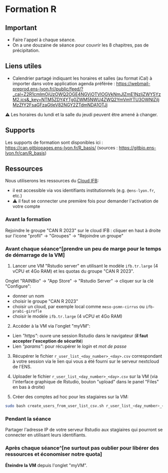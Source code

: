 # Formation R

## Important

- Faire l'appel à chaque séance.
- On a une douzaine de séance pour couvrir les 8 chapitres, pas de précipitation.

## Liens utiles

- Calendrier partagé indiquant les horaires et salles (au format iCal) à importer dans votre application agenda préférée : https://webmail-preprod.ens-lyon.fr//public/feed/?_cal=Z2R1cmlmOjUzOWQ2OGE4NGVjOTVlOGVkNmJlZmE1NzljZWY5YzM2.ics&_key=NTM5ZDY4YTg0ZWM5NWU4ZWQ2YmVmYTU3OWNlZjljMzZfY2FsaGFzaGtleV82NGY2ZTdmNDA1OTJj

⚠ Les horaires du lundi et la salle du jeudi peuvent être amené à changer.

## Supports

Les supports de formation sont disponibles ici : https://can.gitbiopages.ens-lyon.fr/R_basis/ (sources : https://gitbio.ens-lyon.fr/can/R_basis)

## Ressources

Nous utiliserons les ressources du [Cloud IFB](https://biosphere.france-bioinformatique.fr/):

- il est accessible via vos identifiants institutionnels (e.g. `@ens-lyon.fr`, etc.)
- ⚠ il faut se connecter une première fois pour demander l'activation de votre compte


### Avant la formation

Rejoindre le groupe "CAN R 2023" sur le cloud IFB : cliquer en haut à droite sur l'icone "profil" → "Groupes" → "Rejoindre un groupe"

### Avant chaque séance^[prendre un peu de marge pour le temps de démarrage de la VM]

1. Lancer une VM "Rstudio server" en utilisant le modèle `ifb.tr.large` (4 vCPU et 4Go RAM) et les quotas du groupe "CAN R 2023".

Onglet "RAINBio" → "App Store" → "Rstudio Server" → cliquer sur la clé "Configure":
  + donner un nom
  + choisir le groupe "CAN R 2023"
  + choisir un cloud, par exemple local comme `meso-psmn-cirrus` ou `ifb-prabi-girofle`
  + choisir le modèle `ifb.tr.large` (4 vCPU et 4Go RAM)

2. Accéder à la VM via l'onglet "myVM":
  + Lien *"https"*: ouvre une session Rstudio dans le navigateur (**il faut accepter l'exception de sécurité**)
  + Lien *"params"*: pour récupérer le *login* et *mot de passe*

3. Récupérer le fichier `r_user_list_<day_number>_<day>.csv` correspondant à votre session via le lien qui vous a été fourni sur le serveur nextcloud de l'ENS.

4. Uploader le fichier `r_user_list_<day_number>_<day>.csv` sur la VM (via l'interface graphique de Rstudio, bouton "upload" dans le panel "Files" en bas à droite)

4. Créer des comptes ad hoc pour les stagiaires sur la VM:
```bash
sudo bash create_users_from_user_list_csv.sh r_user_list_<day_number>_<day>.csv
```

### Pendant la séance

Partager l'adresse IP de votre serveur Rstudio aux stagiaires qui pourront se connecter en utilisant leurs identifiants.

### Après chaque séance^[ne surtout pas oublier pour libérer des ressources et économiser notre quota]

**Éteindre la VM** depuis l'onglet "myVM".
